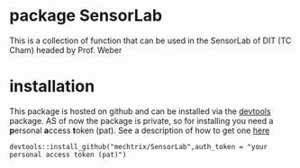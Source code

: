 # package SensorLab

This is a collection of function that can be used in the SensorLab of DIT (TC Cham) headed by Prof. Weber

# installation

This package is hosted on github and can be installed via the [devtools](https://devtools.r-lib.org/) package.
AS of now the package is private, so for installing you need a **p**ersonal **a**ccess **t**oken (pat).
See a description of how to get one [here](https://stackoverflow.com/questions/21171142/how-to-install-r-package-from-private-repo-using-devtools-install-github)


```
devtools::install_github("mechtrix/SensorLab",auth_token = "your personal access token (pat)")
```
